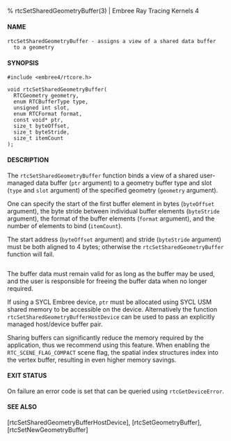 % rtcSetSharedGeometryBuffer(3) | Embree Ray Tracing Kernels 4

#### NAME

    rtcSetSharedGeometryBuffer - assigns a view of a shared data buffer
      to a geometry

#### SYNOPSIS

    #include <embree4/rtcore.h>

    void rtcSetSharedGeometryBuffer(
      RTCGeometry geometry,
      enum RTCBufferType type,
      unsigned int slot,
      enum RTCFormat format,
      const void* ptr,
      size_t byteOffset,
      size_t byteStride,
      size_t itemCount
    );

#### DESCRIPTION

The `rtcSetSharedGeometryBuffer` function binds a view of a
shared user-managed data buffer (`ptr` argument) to a geometry buffer
type and slot (`type` and `slot` argument) of the specified geometry
(`geometry` argument).

One can specify the start of the first buffer element in bytes
(`byteOffset` argument), the byte stride between individual buffer
elements (`byteStride` argument), the format of the buffer elements
(`format` argument), and the number of elements to bind (`itemCount`).

The start address (`byteOffset` argument) and stride (`byteStride`
argument) must be both aligned to 4 bytes; otherwise the
`rtcSetSharedGeometryBuffer` function will fail.

``` {include=src/api/inc/buffer_padding.md}
```

The buffer data must remain valid for as long as the buffer may be
used, and the user is responsible for freeing the buffer data when no
longer required.

If using a SYCL Embree device, `ptr` must be allocated using SYCL USM shared
memory to be accessible on the device. Alternatively the function
`rtcSetSharedGeometryBufferHostDevice` can be used to pass an explicitly
managed host/device buffer pair.

Sharing buffers can significantly reduce the memory required by the
application, thus we recommend using this feature. When enabling the
`RTC_SCENE_FLAG_COMPACT` scene flag, the spatial index structures index
into the vertex buffer, resulting in even higher memory savings.

#### EXIT STATUS

On failure an error code is set that can be queried using
`rtcGetDeviceError`.

#### SEE ALSO

[rtcSetSharedGeometryBufferHostDevice], [rtcSetGeometryBuffer], [rtcSetNewGeometryBuffer]
